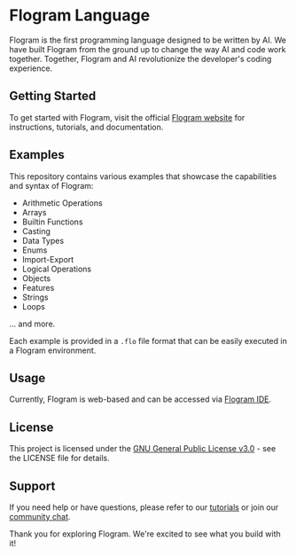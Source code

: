 # Flogram Language

Flogram is the first programming language designed to be written by AI. We have built Flogram from the ground up to change the way AI and code work together. Together, Flogram and AI revolutionize the developer's coding experience.

## Getting Started

To get started with Flogram, visit the official [Flogram website](https://flogram.dev/) for instructions, tutorials, and documentation.

## Examples

This repository contains various examples that showcase the capabilities and syntax of Flogram:

- Arithmetic Operations
- Arrays
- Builtin Functions
- Casting
- Data Types
- Enums
- Import-Export
- Logical Operations
- Objects
- Features
- Strings
- Loops

... and more.

Each example is provided in a `.flo` file format that can be easily executed in a Flogram environment.

## Usage

Currently, Flogram is web-based and can be accessed via [Flogram IDE](https://flogram.dev/ide).

## License

This project is licensed under the [GNU General Public License v3.0](LICENSE) - see the LICENSE file for details.

## Support

If you need help or have questions, please refer to our [tutorials](https://flogram.dev/tutorials) or join our [community chat](https://discord.gg/rYzWK6497a).

Thank you for exploring Flogram. We're excited to see what you build with it!
